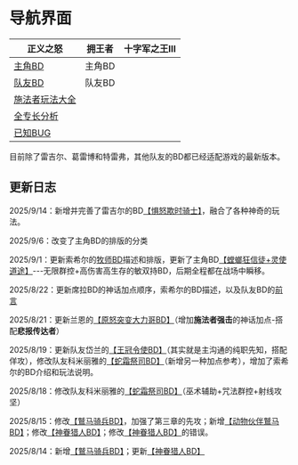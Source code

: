 # 导航界面

| 正义之怒                                     | 拥王者 | 十字军之王III |
| -------------------------------------------- | ------ | ------------- |
| [主角BD](Wotr/Wotr-BD-Ldr/)                  | 主角BD |               |
| [队友BD](Wotr/Wotr-BD-Tm8/)                  | 队友BD |               |
| [施法者玩法大全](/Wotr/Wotr-Analysis-Spell/) |        |               |
| [全专长分析](/Wotr/Wotr-Analysis-Feature/)   |        |               |
| [已知BUG](/Wotr/Wotr-Bug-Statistics)         |        |               |

目前除了雷吉尔、葛雷博和特雷弗，其他队友的BD都已经适配游戏的最新版本。

## 更新日志

2025/9/14：新增并完善了雷吉尔的BD[【惧怒欺时骑士】](Wotr/Wotr-BD-Tm8/Regill)，融合了各种神奇的玩法。

2025/9/6：改变了主角BD的排版的分类

2025/9/1：更新索希尔的[牧师BD](Wotr/Wotr-BD-Tm8/Sosiel)描述和排版，更新了主角BD[【螳螂狂信徒+灵使道途】](Wotr/Wotr-BD-Ldr/Warpriest)---无限群控+高伤害高生存的敏双持BD，后期全程都在战场中瞬移。

2025/8/22：更新席拉BD的神话加点顺序，索希尔的BD描述，以及队友BD的[前言](Wotr/Wotr-BD-Tm8/)

2025/8/21：更新兰恩的[【原怒突变大力哥BD】](Wotr/Wotr-BD-Tm8/Lann#原怒突变大力哥)（增加**施法者强击**的神话加点-搭配**悲报传达者**）

2025/8/19：更新队友岱兰的[【王冠令使BD】](Wotr/Wotr-BD-Tm8/Daeran)（其实就是主沟通的纯职先知，搭配佯攻），修改队友科米丽雅的[【蛇霜祭司BD】](Wotr/Wotr-BD-Tm8/Camellia)（新增另一种加点参考），增加了索希尔的BD介绍和玩法说明。

2025/8/18：修改队友科米丽雅的[【蛇霜祭司BD】](Wotr/Wotr-BD-Tm8/Camellia)（巫术辅助+咒法群控+射线攻坚）

2025/8/15：修改[【鷲马骑兵BD】](Wotr/Wotr-BD-Ldr/Hippogriff)，加强了第三章的先攻；新增[【动物伙伴鷲马BD】](Wotr/Wotr-BD-Ldr/Hippogriff#动物伙伴鷲马的加点)；修改[【神眷猎人BD】](Wotr/Wotr-BD-Ldr/README#近战神眷猎人)；修改[【神眷猎人BD】](Wotr/Wotr-BD-Ldr/README#近战神眷猎人)的错误。

2025/8/14：新增[【鷲马骑兵BD】](Wotr/Wotr-BD-Ldr/Hippogriff)；更新[【神眷猎人BD】](Wotr/Wotr-BD-Ldr/README#近战神眷猎人)

